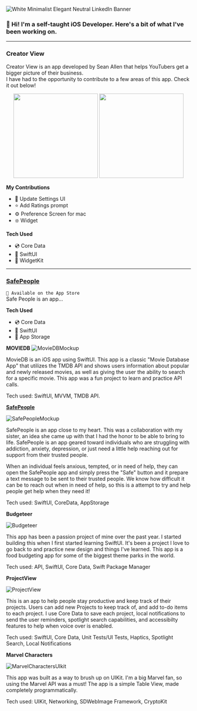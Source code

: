 
![White Minimalist Elegant Neutral LinkedIn Banner](https://user-images.githubusercontent.com/76922883/205179335-3ae68df5-4547-4e42-b1ab-3e8f05ba223a.png)         
 
### 👋 Hi! I'm a self-taught iOS Developer. Here's a bit of what I've been working on.
---

### Creator View
Creator View is an app developed by Sean Allen that helps YouTubers get a bigger picture of their business. 
<br>I have had to the opportunity to contribute to a few areas of this app. Check it out below!

<p align="center">
<img src="https://user-images.githubusercontent.com/76922883/205193319-5f8c7225-9f77-4baa-89e0-2ceab8b6be13.png" width="230"/>
<img src="https://user-images.githubusercontent.com/76922883/205193358-5708bcd4-84ff-4f94-b48d-5f7ed55456de.png" width="230"/>
 </p>

**My Contributions**
- 🎨 Update Settings UI
- ⭐️ Add Ratings prompt
- ⚙️ Preference Screen for mac
- ❇️ Widget

**Tech Used**
- 💿 Core Data
- 🎨 SwiftUI
- 🔲 WidgetKit


---
### [SafePeople](https://github.com/brittanyarima/SafePeople) 
`📲 Available on the App Store`
<br>Safe People  is an app...

**Tech Used**
- 💿 Core Data
- 🎨 SwiftUI
- 🏦 App Storage

**MOVIEDB**
![MovieDBMockup](https://user-images.githubusercontent.com/76922883/201797303-92171715-9ac7-4d3b-a589-c37aacfd7d94.jpg)

MovieDB is an iOS app using SwiftUI. This app is a classic "Movie Database App" that utilizes the TMDB API and shows users information about popular and newly released movies, as well as giving the user the ability to search for a specific movie. This app was a fun project to learn and practice API calls. 

Tech used: SwiftUI, MVVM, TMDB API.


**[SafePeople](https://github.com/brittanyarima/SafePeople)**

![SafePeopleMockup](https://user-images.githubusercontent.com/76922883/204181310-11f0d7aa-3c04-4bdc-b646-335d6d980f5d.png)


SafePeople is an app close to my heart. This was a collaboration with my sister, an idea she came up with that I had the honor to be able to bring to life. SafePeople is an app geared toward individuals who are struggling with addiction, anxiety, depression, or just need a little help reaching out for support from their trusted people. 

When an individual feels anxious, tempted, or in need of help, they can open the SafePeople app and simply press the "Safe" button and it prepare a text message to be sent to their trusted people. We know how difficult it can be to reach out when in need of help, so this is a attempt to try and help people get help when they need it!

Tech used: SwiftUI, CoreData, AppStorage

**Budgeteer**

![Budgeteer](https://user-images.githubusercontent.com/76922883/181086317-c7b77ed3-65e3-420d-8604-a3d0b3ca425a.jpg)

This app has been a passion project of mine over the past year. I started building this when I first started learning SwiftUI. It's been a project I love to go back to and practice new design and things I've learned. This app is a food budgeting app for some of the biggest theme parks in the world. 

Tech used: API, SwiftUI, Core Data, Swift Package Manager

**ProjectView**

![ProjectView](https://user-images.githubusercontent.com/76922883/188345036-57eaf0b9-14fb-4069-8572-d5f4783aaf84.jpg)

This is an app to help people stay productive and keep track of their projects. Users can add new Projects to keep track of, and add to-do items to each project. I use Core Data to save each project, local notifications to send the user reminders, spotlight search capabilities, and accessibilty features to help when voice over is enabled. 

Tech used: SwiftUI, Core Data, Unit Tests/UI Tests, Haptics, Spotlight Search, Local Notifications

**Marvel Characters**

![MarvelCharactersUIkit](https://user-images.githubusercontent.com/76922883/189012108-80077ede-81cc-48f3-b892-1410d11fc60a.jpg)

This app was built as a way to brush up on UIKit. I'm a big Marvel fan, so using the Marvel API was a must! The app is a simple Table View, made completely programmatically. 

Tech used: UIKit, Networking, SDWebImage Framework, CryptoKit

